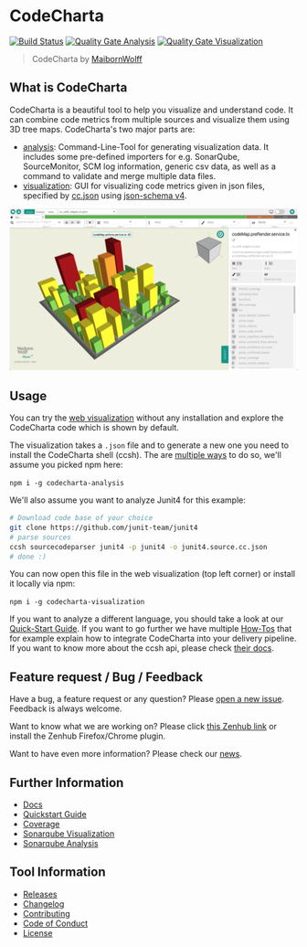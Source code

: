 # CodeCharta

[![Build Status](https://travis-ci.org/MaibornWolff/codecharta.svg?branch=master)](https://travis-ci.org/MaibornWolff/codecharta)
[![Quality Gate Analysis](https://sonarcloud.io/api/project_badges/measure?project=de.maibornwolff.codecharta%3Aanalysis&metric=alert_status)](https://sonarcloud.io/dashboard?id=de.maibornwolff.codecharta%3Aanalysis)
[![Quality Gate Visualization](https://sonarcloud.io/api/project_badges/measure?project=de.maibornwolff.codecharta%3Avisualization&metric=alert_status)](https://sonarcloud.io/dashboard?id=de.maibornwolff.codecharta%3Avisualization)

> CodeCharta by [MaibornWolff](https://www.maibornwolff.de)

## What is CodeCharta

CodeCharta is a beautiful tool to help you visualize and understand code. It can combine code metrics from multiple sources and visualize them using 3D tree maps. CodeCharta's two major parts are:

- [analysis](https://maibornwolff.github.io/codecharta/docs/analysis/): Command-Line-Tool for generating visualization data. It includes some pre-defined importers for e.g. SonarQube, SourceMonitor, SCM log information, generic csv data, as well as a command to validate and merge multiple data files.
- [visualization](https://maibornwolff.github.io/codecharta/docs/visualization/): GUI for visualizing code metrics given in json files, specified by [cc.json](/visualization/app/codeCharta/util/schema.json) using [json-schema v4](https://tools.ietf.org/html/draft-zyp-json-schema-04).

![Screenshot of visualization](screenshot.png)

## Usage

You can try the [web visualization](https://maibornwolff.github.io/codecharta/visualization/app/index.html?file=codecharta.cc.json) without any installation and explore the CodeCharta code which is shown by default.

The visualization takes a `.json` file and to generate a new one you need to install the CodeCharta shell (ccsh). The are [multiple ways](https://maibornwolff.github.io/codecharta/docs/installation/) to do so, we'll assume you picked npm here:

`npm i -g codecharta-analysis`

We'll also assume you want to analyze Junit4 for this example:

```bash
# Download code base of your choice
git clone https://github.com/junit-team/junit4
# parse sources
ccsh sourcecodeparser junit4 -p junit4 -o junit4.source.cc.json
# done :)
```

You can now open this file in the web visualization (top left corner) or install it locally via npm:

`npm i -g codecharta-visualization`

If you want to analyze a different language, you should take a look at our [Quick-Start Guide](https://maibornwolff.github.io/codecharta/docs/quick-start-guide/).
If you want to go further we have multiple [How-Tos](https://maibornwolff.github.io/codecharta/categories/#how-to) that for example explain how to integrate CodeCharta into your delivery pipeline.
If you want to know more about the ccsh api, please check [their docs](https://maibornwolff.github.io/codecharta/docs/importers/).

## Feature request / Bug / Feedback

Have a bug, a feature request or any question? Please [open a new issue](https://github.com/MaibornWolff/codecharta/issues/new). Feedback is always welcome.

Want to know what we are working on? Please click [this Zenhub link](https://app.zenhub.com/workspaces/codecharta-workspace-5cd16b609795a865159e7107/board) or install the Zenhub Firefox/Chrome plugin.

Want to have even more information? Please check our [news](https://maibornwolff.github.io/codecharta/news/).

## Further Information

- [Docs](https://maibornwolff.github.io/codecharta/)
- [Quickstart Guide](https://maibornwolff.github.io/codecharta/quick-start-guide/)
- [Coverage](https://maibornwolff.github.io/codecharta/visualization/coverage/lcov-report/)
- [Sonarqube Visualization](https://sonarcloud.io/dashboard?id=de.maibornwolff.codecharta%3Avisualization)
- [Sonarqube Analysis](https://sonarcloud.io/dashboard?id=de.maibornwolff.codecharta%3Aanalysis)

## Tool Information

- [Releases](https://github.com/MaibornWolff/codecharta/releases)
- [Changelog](CHANGELOG.md)
- [Contributing](CONTRIBUTING.md)
- [Code of Conduct](CODE_OF_CONDUCT.md)
- [License](LICENSE.md)
